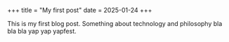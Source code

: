 +++
title = "My first post"
date = 2025-01-24
+++

This is my first blog post. Something about technology and philosophy bla bla bla yap yap yapfest. 


